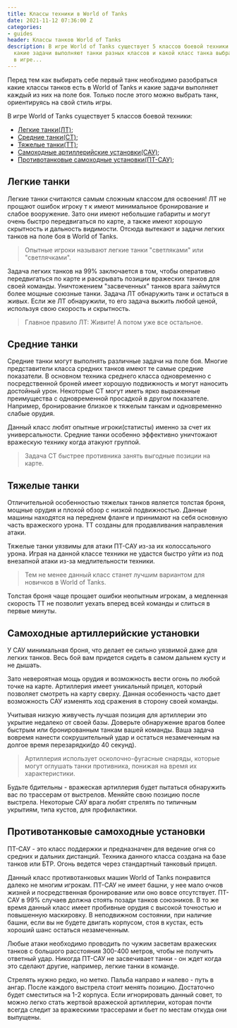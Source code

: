 ```yaml
---
title: Классы техники в World of Tanks
date: 2021-11-12 07:36:00 Z
categories:
- guides
header: Классы танков World of Tanks
description: В игре World of Tanks существует 5 классов боевой техники. Разберемся
  какие задачи выполняют танки разных классов и какой класс танка выбрать новичку
  в игре...
---
```


Перед тем как выбирать себе первый танк необходимо разобраться какие классы танков есть в World of Tanks и какие задачи выполняет каждый из них на поле боя. Только после этого можно выбрать танк, ориентируясь на свой стиль игры.

В игре World of Tanks существует 5 классов боевой техники:

* <a href="#lt">Легкие танки(ЛТ)</a>;
* <a href="#st">Средние танки(СТ)</a>;
* <a href="#tt">Тяжелые танки(ТТ)</a>;
* <a href="#sau">Самоходные артиллерийские установки(САУ)</a>;
* <a href="#pt-sau">Противотанковые самоходные установки(ПТ-САУ)</a>;

## Легкие танки<a name="lt">

Легкие танки считаются самым сложным классом для освоения! ЛТ не прощают ошибок игроку т к имеют минимальное бронирование и слабое вооружение. Зато они имеют небольшие габариты и могут очень быстро передвигаться по карте, а также имеют хорошую скрытность и дальность видимости. Отсюда вытекают и задачи легких танков на поле боя в World of Tanks. 

>Опытные игроки называют легкие танки "светляками" или "светлячками". 

Задача легких танков на 99% заключается в том, чтобы оперативно передвигаться по карте и раскрывать позиции вражеских танков для своей команды. Уничтожением "засвеченных" танков врага займутся более мощные союзные танки. Задача ЛТ обнаружить танк и остаться в живых. Если же ЛТ обнаружили, то его задача выжить любой ценой, используя свою скорость и скрытность.

>Главное правило ЛТ: Живите! А потом уже все остальное.

## Средние танки<a name="st">

Средние танки могут выполнять различные задачи на поле боя. Многие представители класса средних танков имеют те самые средние показатели. В основном техника среднего класса одновременно с посредственной броней имеет хорошую подвижность и могут наносить достойный урон. Некоторые СТ могут иметь ярко выраженные преимущества с одновременной просадкой в другом показателе. Например, бронирование близкое к тяжелым танкам и одновременно слабые орудия.

Данный класс любят опытные игроки(статисты) именно за счет их универсальности. Средние танки особенно эффективно уничтожают вражескую технику когда атакуют группой.

>Задача СТ быстрее противника занять выгодные позиции на карте.


## Тяжелые танки<a name="tt">

Отличительной особенностью тяжелых танков является толстая броня, мощные орудия и плохой обзор с низкой подвижностью. Данные машины находятся на переднем фланге и принимают на себя основную часть вражеского урона. ТТ созданы для продавливания направления атаки. 

Тяжелые танки уязвимы для атаки ПТ-САУ из-за их колоссального урона. Играя на данной классе техники не удастся быстро уйти из под внезапной атаки из-за медлительности техники.

>Тем не менее данный класс станет лучшим вариантом для новичков в World of Tanks. 

Толстая броня чаще прощает ошибки неопытным игрокам, а медленная скорость ТТ не позволит уехать вперед всей команды и слиться в первые минуты.

## Самоходные артиллерийские установки<a name="sau">

У САУ минимальная броня, что делает ее сильно уязвимой даже для легких танков. Весь бой вам придется сидеть в самом дальнем кусту и не дышать.

Зато невероятная мощь орудия и возможность вести огонь по любой точке на карте. Артиллерия имеет уникальный прицел, который позволяет смотреть на карту сверху. Данная особенность часто дает возможность САУ изменять ход сражения в сторону своей команды.

Учитывая низкую живучесть лучшая позиция для артиллерии это укрытие недалеко от своей базы. Доверьте обнаружение врагов более быстрым или бронированным танкам вашей команды. Ваша задача вовремя нанести сокрушительный удар и остаться незамеченным на долгое время перезарядки(до 40 секунд). 

>Артиллерия использует осколочно-фугасные снаряды, которые могут оглушать танки противника, понижая на время их характеристики. 

Будьте бдительны - вражеская артиллерия будет пытаться обнаружить вас по трассерам от выстрелов. Меняйте свою позицию после выстрела. Некоторые САУ врага любят стрелять по типичным укрытиям, типа кустов, для профилактики.  


## Противотанковые самоходные установки<a name="pt-sau">

ПТ-САУ - это класс поддержки и предназначен для ведение огня со средних и дальних дистанций. Техника данного класса создана на базе танков или БТР. Огонь ведется через стандартный танковый прицел.

Данный класс противотанковых машин World of Tanks понравится далеко не многим игрокам. ПТ-САУ не имеет башни, у нее мало очков жизней и посредственная бронирование или оно вовсе отсутствует. ПТ-САУ в 99% случаев должна стоять позади танков союзников. В то же время данный класс имеет пробивные орудия с высокой точностью и повышенную маскировку. В неподвижном состоянии, при наличие башни, если вы не будете двигать корпусом, стоя в кустах, есть хороший шанс остаться незамеченным.

Любые атаки необходимо проводить по чужим засветам вражеских танков с большого расстояния 300-400 метров, чтобы не получить ответный удар. Никогда ПТ-САУ не засвечивает танки - он ждет когда это сделают другие, например, легкие танки в команде. 

Стрелять нужно редко, но метко. Пальба направо и налево - путь в ангар. После каждого выстрела стоит менять позицию. Достаточно будет сместиться на 1-2 корпуса. Если игнорировать данный совет, то можно легко стать жертвой вражеской артиллерии, которая почти всегда следит за вражескими трассерами и бьет по местам откуда они выпущены.
